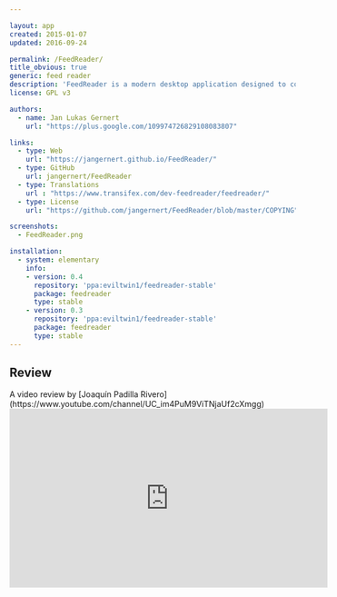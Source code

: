 ```yaml
---

layout: app
created: 2015-01-07
updated: 2016-09-24

permalink: /FeedReader/
title_obvious: true
generic: feed reader
description: 'FeedReader is a modern desktop application designed to complement existing web-based RSS accounts.'
license: GPL v3

authors:
  - name: Jan Lukas Gernert
    url: "https://plus.google.com/109974726829108083807"

links:
  - type: Web
    url: "https://jangernert.github.io/FeedReader/"
  - type: GitHub
    url: jangernert/FeedReader
  - type: Translations
    url : "https://www.transifex.com/dev-feedreader/feedreader/"
  - type: License
    url: "https://github.com/jangernert/FeedReader/blob/master/COPYING"

screenshots:
  - FeedReader.png

installation:
  - system: elementary
    info:
    - version: 0.4
      repository: 'ppa:eviltwin1/feedreader-stable'
      package: feedreader
      type: stable
    - version: 0.3
      repository: 'ppa:eviltwin1/feedreader-stable'
      package: feedreader
      type: stable
---
```

<h2>Review</h2>
A video review by [Joaquín Padilla Rivero](https://www.youtube.com/channel/UC_im4PuM9ViTNjaUf2cXmgg)

<iframe width="560" height="315" src="https://www.youtube.com/embed/RuGVn31Oh8k" frameborder="0" allowfullscreen></iframe>
